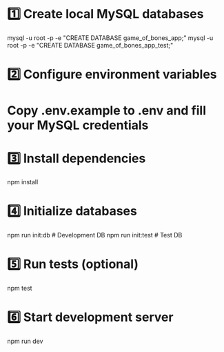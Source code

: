 # 1️⃣ Create local MySQL databases
mysql -u root -p -e "CREATE DATABASE game_of_bones_app;"
mysql -u root -p -e "CREATE DATABASE game_of_bones_app_test;"

# 2️⃣ Configure environment variables
# Copy .env.example to .env and fill your MySQL credentials

# 3️⃣ Install dependencies
npm install

# 4️⃣ Initialize databases
npm run init:db      # Development DB
npm run init:test    # Test DB

# 5️⃣ Run tests (optional)
npm test

# 6️⃣ Start development server
npm run dev

